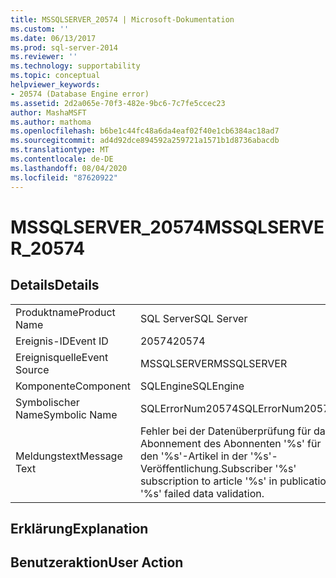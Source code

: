```yaml
---
title: MSSQLSERVER_20574 | Microsoft-Dokumentation
ms.custom: ''
ms.date: 06/13/2017
ms.prod: sql-server-2014
ms.reviewer: ''
ms.technology: supportability
ms.topic: conceptual
helpviewer_keywords:
- 20574 (Database Engine error)
ms.assetid: 2d2a065e-70f3-482e-9bc6-7c7fe5ccec23
author: MashaMSFT
ms.author: mathoma
ms.openlocfilehash: b6be1c44fc48a6da4eaf02f40e1cb6384ac18ad7
ms.sourcegitcommit: ad4d92dce894592a259721a1571b1d8736abacdb
ms.translationtype: MT
ms.contentlocale: de-DE
ms.lasthandoff: 08/04/2020
ms.locfileid: "87620922"
---
```

# <a name="mssqlserver_20574"></a><span data-ttu-id="53b8b-102">MSSQLSERVER_20574</span><span class="sxs-lookup"><span data-stu-id="53b8b-102">MSSQLSERVER_20574</span></span>
    
## <a name="details"></a><span data-ttu-id="53b8b-103">Details</span><span class="sxs-lookup"><span data-stu-id="53b8b-103">Details</span></span>  
  
|||  
|-|-|  
|<span data-ttu-id="53b8b-104">Produktname</span><span class="sxs-lookup"><span data-stu-id="53b8b-104">Product Name</span></span>|<span data-ttu-id="53b8b-105">SQL Server</span><span class="sxs-lookup"><span data-stu-id="53b8b-105">SQL Server</span></span>|  
|<span data-ttu-id="53b8b-106">Ereignis-ID</span><span class="sxs-lookup"><span data-stu-id="53b8b-106">Event ID</span></span>|<span data-ttu-id="53b8b-107">20574</span><span class="sxs-lookup"><span data-stu-id="53b8b-107">20574</span></span>|  
|<span data-ttu-id="53b8b-108">Ereignisquelle</span><span class="sxs-lookup"><span data-stu-id="53b8b-108">Event Source</span></span>|<span data-ttu-id="53b8b-109">MSSQLSERVER</span><span class="sxs-lookup"><span data-stu-id="53b8b-109">MSSQLSERVER</span></span>|  
|<span data-ttu-id="53b8b-110">Komponente</span><span class="sxs-lookup"><span data-stu-id="53b8b-110">Component</span></span>|<span data-ttu-id="53b8b-111">SQLEngine</span><span class="sxs-lookup"><span data-stu-id="53b8b-111">SQLEngine</span></span>|  
|<span data-ttu-id="53b8b-112">Symbolischer Name</span><span class="sxs-lookup"><span data-stu-id="53b8b-112">Symbolic Name</span></span>|<span data-ttu-id="53b8b-113">SQLErrorNum20574</span><span class="sxs-lookup"><span data-stu-id="53b8b-113">SQLErrorNum20574</span></span>|  
|<span data-ttu-id="53b8b-114">Meldungstext</span><span class="sxs-lookup"><span data-stu-id="53b8b-114">Message Text</span></span>|<span data-ttu-id="53b8b-115">Fehler bei der Datenüberprüfung für das Abonnement des Abonnenten '%s' für den '%s'-Artikel in der '%s'-Veröffentlichung.</span><span class="sxs-lookup"><span data-stu-id="53b8b-115">Subscriber '%s' subscription to article '%s' in publication '%s' failed data validation.</span></span>|  
  
## <a name="explanation"></a><span data-ttu-id="53b8b-116">Erklärung</span><span class="sxs-lookup"><span data-stu-id="53b8b-116">Explanation</span></span>  
  
## <a name="user-action"></a><span data-ttu-id="53b8b-117">Benutzeraktion</span><span class="sxs-lookup"><span data-stu-id="53b8b-117">User Action</span></span>  
  
